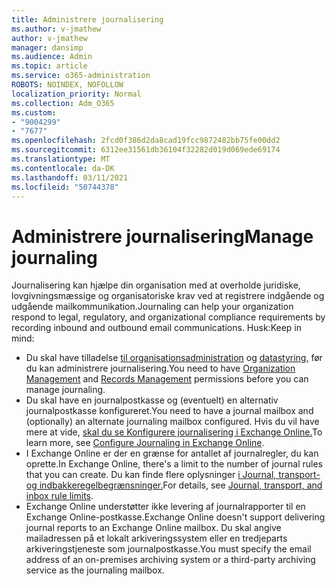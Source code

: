 ```yaml
---
title: Administrere journalisering
ms.author: v-jmathew
author: v-jmathew
manager: dansimp
ms.audience: Admin
ms.topic: article
ms.service: o365-administration
ROBOTS: NOINDEX, NOFOLLOW
localization_priority: Normal
ms.collection: Adm_O365
ms.custom:
- "9004299"
- "7677"
ms.openlocfilehash: 2fcd0f386d2da8cad19fcc9872482bb75fe00dd2
ms.sourcegitcommit: 6312ee31561db36104f32282d019d069ede69174
ms.translationtype: MT
ms.contentlocale: da-DK
ms.lasthandoff: 03/11/2021
ms.locfileid: "50744378"
---
```

# <a name="manage-journaling"></a><span data-ttu-id="95d43-102">Administrere journalisering</span><span class="sxs-lookup"><span data-stu-id="95d43-102">Manage journaling</span></span>

<span data-ttu-id="95d43-103">Journalisering kan hjælpe din organisation med at overholde juridiske, lovgivningsmæssige og organisatoriske krav ved at registrere indgående og udgående mailkommunikation.</span><span class="sxs-lookup"><span data-stu-id="95d43-103">Journaling can help your organization respond to legal, regulatory, and organizational compliance requirements by recording inbound and outbound email communications.</span></span> <span data-ttu-id="95d43-104">Husk:</span><span class="sxs-lookup"><span data-stu-id="95d43-104">Keep in mind:</span></span>

* <span data-ttu-id="95d43-105">Du skal have tilladelse [til organisationsadministration](https://go.microsoft.com/fwlink/?linkid=2115259) og [datastyring,](https://go.microsoft.com/fwlink/?linkid=2115469) før du kan administrere journalisering.</span><span class="sxs-lookup"><span data-stu-id="95d43-105">You need to have [Organization Management](https://go.microsoft.com/fwlink/?linkid=2115259) and [Records Management](https://go.microsoft.com/fwlink/?linkid=2115469) permissions before you can manage journaling.</span></span>
* <span data-ttu-id="95d43-106">Du skal have en journalpostkasse og (eventuelt) en alternativ journalpostkasse konfigureret.</span><span class="sxs-lookup"><span data-stu-id="95d43-106">You need to have a journal mailbox and (optionally) an alternate journaling mailbox configured.</span></span> <span data-ttu-id="95d43-107">Hvis du vil have mere at vide, [skal du se Konfigurere journalisering i Exchange Online.](https://go.microsoft.com/fwlink/?linkid=2115260)</span><span class="sxs-lookup"><span data-stu-id="95d43-107">To learn more, see [Configure Journaling in Exchange Online](https://go.microsoft.com/fwlink/?linkid=2115260).</span></span>
* <span data-ttu-id="95d43-108">I Exchange Online er der en grænse for antallet af journalregler, du kan oprette.</span><span class="sxs-lookup"><span data-stu-id="95d43-108">In Exchange Online, there's a limit to the number of journal rules that you can create.</span></span> <span data-ttu-id="95d43-109">Du kan finde flere oplysninger [i Journal, transport- og indbakkeregelbegrænsninger.](https://go.microsoft.com/fwlink/?linkid=2115261)</span><span class="sxs-lookup"><span data-stu-id="95d43-109">For details, see [Journal, transport, and inbox rule limits](https://go.microsoft.com/fwlink/?linkid=2115261).</span></span>
* <span data-ttu-id="95d43-110">Exchange Online understøtter ikke levering af journalrapporter til en Exchange Online-postkasse.</span><span class="sxs-lookup"><span data-stu-id="95d43-110">Exchange Online doesn't support delivering journal reports to an Exchange Online mailbox.</span></span> <span data-ttu-id="95d43-111">Du skal angive mailadressen på et lokalt arkiveringssystem eller en tredjeparts arkiveringstjeneste som journalpostkasse.</span><span class="sxs-lookup"><span data-stu-id="95d43-111">You must specify the email address of an on-premises archiving system or a third-party archiving service as the journaling mailbox.</span></span>
